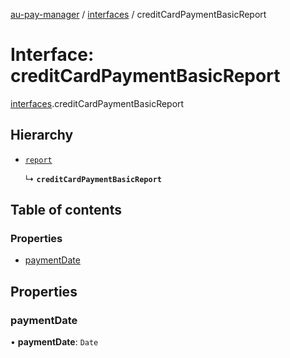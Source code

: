 [au-pay-manager](../README.md) / [interfaces](../modules/interfaces.md) / creditCardPaymentBasicReport

# Interface: creditCardPaymentBasicReport

[interfaces](../modules/interfaces.md).creditCardPaymentBasicReport

## Hierarchy

- [`report`](interfaces.report.md)

  ↳ **`creditCardPaymentBasicReport`**

## Table of contents

### Properties

- [paymentDate](interfaces.creditCardPaymentBasicReport.md#paymentdate)

## Properties

### paymentDate

• **paymentDate**: `Date`
